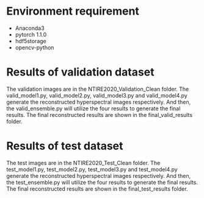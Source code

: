 # Environment requirement
- Anaconda3 
- pytorch 1.1.0 
- hdf5storage 
- opencv-python 

# Results of validation dataset
The validation images are in the NTIRE2020_Validation_Clean folder.
The valid_model1.py, valid_model2.py, valid_model3.py and valid_model4.py generate the reconstructed hyperspectral images respectively.
And then, the valid_ensemble.py will utilize the four results to generate the final results.
The final reconstructed results are shown in the final_valid_results folder.

# Results of test dataset
The test images are in the NTIRE2020_Test_Clean folder.
The test_model1.py, test_model2.py, test_model3.py and test_model4.py generate the reconstructed hyperspectral images respectively.
And then, the test_ensemble.py will utilize the four results to generate the final results.
The final reconstructed results are shown in the final_test_results folder.
